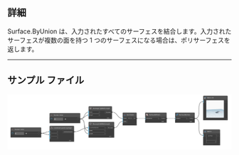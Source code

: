 ## 詳細
Surface.ByUnion は、入力されたすべてのサーフェスを結合します。入力されたサーフェスが複数の面を持つ 1 つのサーフェスになる場合は、ポリサーフェスを返します。
___
## サンプル ファイル

![Surface.ByUnion](./Autodesk.DesignScript.Geometry.Surface.ByUnion_img.png)
